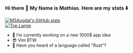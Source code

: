### Hi there 👋 My Name is Mathias. Here are my stats ⬇️
[![MSAugdal's GitHub stats](https://github-readme-stats.vercel.app/api?username=msaugdal&theme=synthwave&show_icons=true)](https://github.com/anuraghazra/github-readme-stats)
<br>
[![Top Langs](https://github-readme-stats.vercel.app/api/top-langs/?username=msaugdal&theme=synthwave&show_icons=true&size_weight=0&count_weight=1&hide=css,html,cython&layout=compact&exclude_repo=deathTrip&langs_count=10)](https://github.com/anuraghazra/github-readme-stats)

- 🔭 I’m currently working on a new 1000$ app idea
- 😎 Vim BTW
- 🦀 Have you heard of a language called "Rust"?

